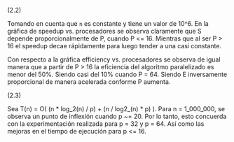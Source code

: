 (2.2)

Tomando en cuenta que `n` es constante y tiene un valor de 10^6. En la gráfica de speedup vs. procesadores se observa claramente que S depende proporcionalmente de P, cuando P <= 16. 
Mientras que al ser P > 16 el speedup decae rápidamente para luego tender a una casi constante.

Con respecto a la gráfica efficiency vs. procesadores se observa de igual manera que a partir de P > 16 la eficiencia del algoritmo paralelizado es menor del 50%.
Siendo casi del 10% cuando P = 64. Siendo E inversamente proporcional de manera acelerada conforme P aumenta.


(2.3) 

Sea T(n) = O( (n * log_2(n) / p) + (n / log2_(n) * p) ). Para n = 1_000_000, se observa un punto de inflexión cuando p ~= 20. Por lo tanto, esto concuerda con la 
experimentación realizada para p = 32 y p = 64. Así como las mejoras en el tiempo de ejecución para p <= 16.
